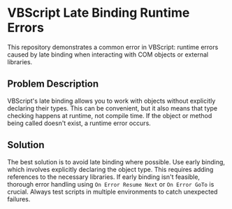 # VBScript Late Binding Runtime Errors

This repository demonstrates a common error in VBScript: runtime errors caused by late binding when interacting with COM objects or external libraries.

## Problem Description
VBScript's late binding allows you to work with objects without explicitly declaring their types.  This can be convenient, but it also means that type checking happens at runtime, not compile time.  If the object or method being called doesn't exist, a runtime error occurs.

## Solution
The best solution is to avoid late binding where possible.  Use early binding, which involves explicitly declaring the object type. This requires adding references to the necessary libraries.  If early binding isn't feasible, thorough error handling using `On Error Resume Next` or `On Error GoTo` is crucial.  Always test scripts in multiple environments to catch unexpected failures.
